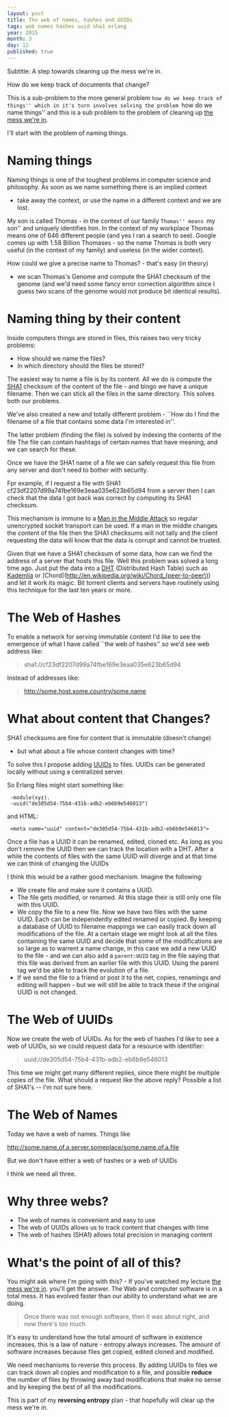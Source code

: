 ```yaml
---
layout: post
title: The web of names, hashes and UUIDs
tags: web names hashes uuid sha1 erlang
year: 2015
month: 3
day: 12
published: true
---
```


Subtitle: A step towards cleaning up the mess we're in.

How do we keep track of documents that change?

This is a sub-problem to the more general problem ``how do we keep
track of things'' which in it's turn involves solving the problem
``how do we name things'' and this is a sub problem to the problem of
cleaning up [the mess we're
in](https://www.youtube.com/watch?v=lKXe3HUG2l4).

I'll start with the problem of naming things.

# Naming things

Naming things is one of the toughest problems in computer science and
philosophy.  As soon as we name something there is an implied context
- take away the context, or use the name in a different context and we
are lost.

My son is called Thomas - in the context of our family ``Thomas'' means
``my son'' and uniquely identifies him. In the context of my workplace
Thomas means one of 646 different people (and yes I ran a search to
see). Google comes up with 1.58 Billion Thomases - so the name Thomas
is both very useful (in the context of my family) and useless (in the
wider context).

How could we give a precise name to Thomas? - that's easy (in theory)
- we scan Thomas's Genome and compute the SHA1 checksum of the genome
(and we'd need some fancy error correction algorithm since I guess two
scans of the genome would not produce bit identical results).

# Naming thing by their content

Inside computers things are stored in files, this raises two
very tricky problems:

* How should we name the files?
* In which directory should the files be stored?

The easiest way to name a file is by its content.
All we do is compute the [SHA1](http://en.wikipedia.org/wiki/SHA-1)
checksum of the content of the file - and bingo we have
a unique filename. Then we can stick all the files in the same
directory. This solves both our problems.

We've also created a new and totally different problem - ``How do I
find the filename of a file that contains some data I'm interested
in''.

The latter problem (finding the file) is solved by indexing the
contents of the file The file can contain hashtags of certain names
that have meaning, and we can search for these.

Once we have the SHA1 name of a file we can safely request this file
from any server and don't need to bother with security.

Fpr example, if I request a file with SHA1
cf23df2207d99a74fbe169e3eaa035e623b65d94 from a server then I can
check that the data I got back was correct by computing its SHA1
checksum.

This mechanism is immune to a [Man in the Middle
Attack](http://en.wikipedia.org/wiki/Man-in-the-middle_attack) so
regular unencrypted socket transport can be used.  If a man in the
middle changes the content of the file then the SHA1 checksums will
not tally and the client requesting the data will know that the data
is corrupt and cannot be trusted.

Given that we have a SHA1 checksum of some data, how can we find the
address of a server that hosts this file. Well this problem was solved
a long time ago. Just put the data into a
[DHT](http://en.wikipedia.org/wiki/Distributed_hash_table)
(Distributed Hash Table) such as
[Kademlia](http://en.wikipedia.org/wiki/Kademlia) or
[Chord](http://en.wikipedia.org/wiki/Chord_(peer-to-peer\))
and let it work its magic. Bit torrent
clients and servers have routinely using this technique for the last
ten years or more.

# The Web of Hashes

To enable a network for serving immutable content I'd like to see the
emergence of what I have called ``the web of hashes'' so we'd see web
address like:

> sha1://cf23df2207d99a74fbe169e3eaa035e623b65d94

Instead of addresses like:

> http://some.host.some.country/some.name


# What about content that Changes?

SHA1 checksums are fine for content that is immutable (doesn't change)
- but what about a file whose content changes with time?

To solve this I propose adding 
[UUIDs](http://en.wikipedia.org/wiki/Universally_unique_identifier) to
files.  UUIDs can be generated locally without using a centralized
server.

So Erlang files might start something like:
     
     -module(xyz).
     -uuid("de305d54-75b4-431b-adb2-eb6b9e546013")
   
  and HTML: 

     <meta name="uuid" content="de305d54-75b4-431b-adb2-eb6b9e546013">

Once a file has a UUID it can be renamed, edited, cloned etc. As
long as you don't remove the UUID then we can track the location
with a DHT. After a while the contents of files with the same UUID
will diverge and at that time we can think of changing the UUIDs

I think this would be a rather good mechanism. Imagine the following:

+ We create file and make sure it contains a UUID.
+ The file gets modified, or renamed. At this stage their is still only one file
  with this UUID.
+ We copy the file to a new file. Now we have two files with the same UUID. Each can be
  independently edited renamed or copied. By keeping a database of UUID to filename
  mappings we can easily track down all modifications of the file. At a certain stage
  we might look at all the files containing the same UUID and decide that some of the
  modifications are so large as to warrent a name change, in this case we add a new UUID
  to the
  file - and we can also add a `parent:UUID` tag in the file saying that this file
  was derived from an earlier file with this UUID. Using the parent tag we'd be able
  to track the evolution of a file.
+ If we send the file to a friend or post it to the net, copies, renamings
  and editing will
  happen - but we will still be able to track these if the original UUID is not changed.

# The Web of UUIDs

Now we create the web of UUIDs. As for the web of hashes I'd like to
see a web of UUIDs, so we could request data for a resource with identifier:

> uuid://de305d54-75b4-431b-adb2-eb6b9e546013 

This time we might get many different replies, since there might be
multiple copies of the file.  What should a request like the above
reply? Possible a list of SHA1's -- I'm not sure here.

# The Web of Names

Today we have a web of names. Things like

   http://some.name.of.a.server.someplace/some.name.of.a.file

But we don't have either a web of hashes or a web of UUIDs

I think we need all three.

# Why three webs?

+ The web of names is convenient and easy to use
+ The web of UUIDs allows us to track content that changes with time
+ The web of hashes (SHA1) allows total precision in managing content

# What's the point of all of this?

You might ask where I'm going with this? - If you've watched my lecture
[the mess we're
in](https://www.youtube.com/watch?v=lKXe3HUG2l4).
you'll get the answer. The Web and computer software is in a total mess.
It has evolved faster than our ability to understand what we are doing.

> Once there was not enough software, then it was about right, and now there's too much

It's easy to understand how the total amount of software in existence
increases, this is a law of nature - entropy always increases. The
amount of software increases because files get copied, edited
cloned and modified.

We need mechanisms to reverse this process. By adding UUIDs to files
we can track down all copies and modification to a file, and possible
__reduce__ the number of files by throwing away bad modifications
that make no sense and by keeping the best of all the modifications.

This is part of my __reversing entropy__ plan - that hopefully will
clear up the mess we're in.
 

 